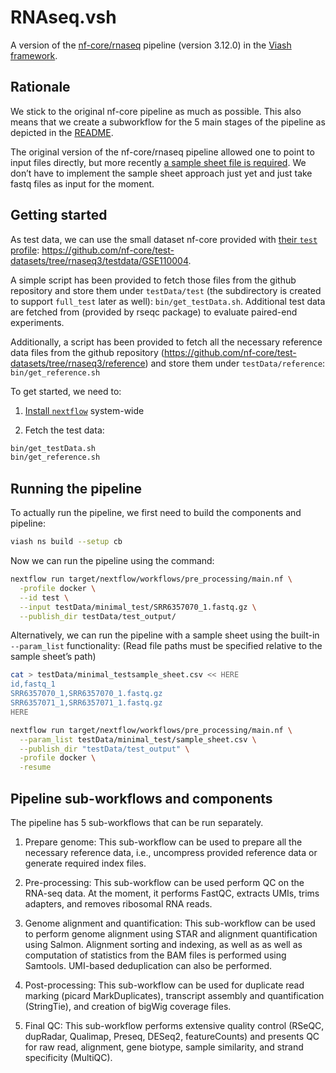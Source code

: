 # RNAseq.vsh

<!-- README.md is generated by running 'quarto render README.qmd' -->

A version of the [nf-core/rnaseq](https://github.com/nf-core/rnaseq)
pipeline (version 3.12.0) in the [Viash framework](http://www.viash.io).

## Rationale

We stick to the original nf-core pipeline as much as possible. This also
means that we create a subworkflow for the 5 main stages of the pipeline
as depicted in the [README](https://github.com/nf-core/rnaseq).

The original version of the nf-core/rnaseq pipeline allowed one to point
to input files directly, but more recently [a sample sheet file is
required](https://github.com/nf-core/rnaseq#usage). We don’t have to
implement the sample sheet approach just yet and just take fastq files
as input for the moment.

## Getting started

As test data, we can use the small dataset nf-core provided with [their
`test`
profile](https://github.com/nf-core/test-datasets/blob/rnaseq3/samplesheet/v3.10/samplesheet_test.csv):
<https://github.com/nf-core/test-datasets/tree/rnaseq3/testdata/GSE110004>.

A simple script has been provided to fetch those files from the github
repository and store them under `testData/test` (the subdirectory is
created to support `full_test` later as well): `bin/get_testData.sh`.
Additional test data are fetched from (provided by rseqc package) to
evaluate paired-end experiments.

Additionally, a script has been provided to fetch all the necessary
reference data files from the github repository
(https://github.com/nf-core/test-datasets/tree/rnaseq3/reference) and
store them under `testData/reference`: `bin/get_reference.sh`

To get started, we need to:

1.  [Install
    `nextflow`](https://www.nextflow.io/docs/latest/getstarted.html)
    system-wide

2.  Fetch the test data:

``` bash
bin/get_testData.sh
bin/get_reference.sh
```

## Running the pipeline

To actually run the pipeline, we first need to build the components and
pipeline:

``` bash
viash ns build --setup cb
```

Now we can run the pipeline using the command:

``` bash
nextflow run target/nextflow/workflows/pre_processing/main.nf \
  -profile docker \
  --id test \
  --input testData/minimal_test/SRR6357070_1.fastq.gz \
  --publish_dir testData/test_output/
```

Alternatively, we can run the pipeline with a sample sheet using the
built-in `--param_list` functionality: (Read file paths must be
specified relative to the sample sheet’s path)

``` bash
cat > testData/minimal_testsample_sheet.csv << HERE
id,fastq_1
SRR6357070_1,SRR6357070_1.fastq.gz
SRR6357071_1,SRR6357071_1.fastq.gz
HERE

nextflow run target/nextflow/workflows/pre_processing/main.nf \
  --param_list testData/minimal_test/sample_sheet.csv \
  --publish_dir "testData/test_output" \
  -profile docker \
  -resume
```

## Pipeline sub-workflows and components

The pipeline has 5 sub-workflows that can be run separately.

1.  Prepare genome: This sub-workflow can be used to prepare all the
    necessary reference data, i.e., uncompress provided reference data
    or generate required index files.

2.  Pre-processing: This sub-workflow can be used perform QC on the
    RNA-seq data. At the moment, it performs FastQC, extracts UMIs,
    trims adapters, and removes ribosomal RNA reads.

3.  Genome alignment and quantification: This sub-workflow can be used
    to perform genome alignment using STAR and alignment quantification
    using Salmon. Alignment sorting and indexing, as well as as well as
    computation of statistics from the BAM files is performed using
    Samtools. UMI-based deduplication can also be performed.

4.  Post-processing: This sub-workflow can be used for duplicate read
    marking (picard MarkDuplicates), transcript assembly and
    quantification (StringTie), and creation of bigWig coverage files.

5.  Final QC: This sub-workflow performs extensive quality control
    (RSeQC, dupRadar, Qualimap, Preseq, DESeq2, featureCounts) and
    presents QC for raw read, alignment, gene biotype, sample
    similarity, and strand specificity (MultiQC).

